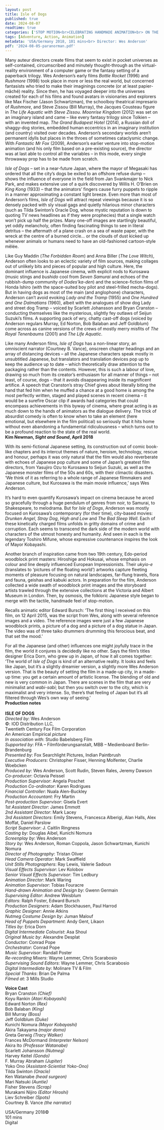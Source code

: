 ```yaml
---
layout: post
title: Isle of Dogs
published: true
date: 2024-08-07
readtime: true
categories: ['STOP MOTION<br>CELEBRATING HANDMADE ANIMATION<br> ON THE BIG SCREEN']
tags: [Adventure, Action, Animation]
metadata: 'USA/Germany 2018, 101 mins<br> Director: Wes Anderson'
pdf: '2024-08-05-paranorman.pdf'
---
```


Many auteur directors create films that seem to exist in pocket universes as self-contained, circumscribed and minutely thought-through as the virtual-reality environment of a computer game or the fantasy setting of a paperback trilogy. Wes Anderson’s early films _Bottle Rocket_ (1996) and _Rushmore_ (1998) took place in more or less the real world, but concerned fantasists who tried to make their imaginings concrete (or at least papier-mâché) reality. Since then, he has voyaged deeper into the universes created for each of his films and found avatars in visionaries and explorers like Max Fischer (Jason Schwartzman), the schoolboy theatrical impresario of _Rushmore_, and Steve Zissou (Bill Murray), the Jacques Cousteau figure in _The Life Aquatic with Steve Zissou_. _Moonrise Kingdom_ (2012) was set on an imaginary island and came – like every fantasy trilogy since Tolkien – with an invented map. _The Grand Budapest Hotel_ (2014), a Russian doll of shaggy-dog stories, embedded human eccentrics in an imaginary institution (and country) visited over decades. Anderson’s secondary worlds aren’t permanent idylls but places in the throes of sometimes cataclysmic change. With _Fantastic Mr Fox_ (2009), Anderson’s earlier venture into stop-motion animation (and his only film based on a pre-existing source), the director was at last able to control all the variables – in this mode, every single throwaway prop has to be made from scratch.

_Isle of Dogs_ – set in a near-future Japan, where the mayor of Megasaki has ordered that all the city’s dogs be exiled to an offshore refuse dump – shows the influence of everyone in the field from Jan Svankmajer to Nick Park, and makes extensive use of a quirk discovered by Willis H. O’Brien on _King Kong_ (1933) – that the animators’ fingers cause furry puppets to ripple in a manner approximating a constant light breeze. Even more than most of Anderson’s films, _Isle of Dogs_ will attract repeat viewings because it is so densely packed with sly visual gags and quietly hilarious minor characters (such as Tilda Swinton’s Oracle Dog, whose mystic reputation is down to quoting TV news headlines as if they were prophecies) that a single watch won’t pick up half the prizes. Many one-off images are startlingly beautiful, yet oddly melancholy, often finding fascinating things to see in literal detritus – the aftermath of a plane crash on a sea of waste paper, with the wreck at the centre of a burned circle… or the clouds of dust kicked up whenever animals or humans need to have an old-fashioned cartoon-style mêlée.

Like Guy Maddin (_The Forbidden Room_) and Anna Biller (_The Love Witch_), Anderson often looks to an eclectic variety of film sources, making collages out of unlikely bits and pieces of popular and high culture. Here, the dominant influence is Japanese cinema, with explicit nods to Kurosawa (music stings and _bushido_ cool from _Seven Samurai_ and echoes of the rubbish-dump community of _Dodes’ka-den_) and the science-fiction films of Honda Ishiro (with the space-suited boy pilot and steel-frilled mecha-dogs). But in having dogs as most of the main (and anglophone) characters, Anderson can’t avoid evoking _Lady and the Tramp_ (1955) and _One Hundred and One Dalmatians_ (1960), albeit with the analogues of show dog Lady and street dog Tramp – voiced by Scarlett Johansson and Bryan Cranston – conducting themselves like the mysterious, slightly fey outlaws of Seijun Suzuki’s films. A supporting pack of wry, chatty cast-off dogs (voiced by Anderson regulars Murray, Ed Norton, Bob Balaban and Jeff Goldblum) come across as canine versions of the crews of mostly merry misfits of _The Royal Tenenbaums_ (2001) and _The Life Aquatic_.

Like many Anderson films, _Isle of Dogs_ has a non-linear story, an omniscient narrator (Courtney B. Vance), onscreen chapter headings and an array of distancing devices – all the Japanese characters speak mostly in unsubtitled Japanese, but translators and translation devices pop up to keep the audience up to date – which theoretically draw attention to the packaging rather than the contents. However, this is such a labour of love, drawing so much from its creator’s enthusiasm for all manner of things – not least, of course, dogs – that it avoids disappearing inside its magnificent artifice. A speech that Cranston’s stray Chief gives about literally biting the hand that fed him when he muffed a chance at a good home is among the most perfectly written, staged and played scenes in recent cinema – it would be a surefire Oscar clip if awards had categories that could encompass achievements in this byway of cinema, where great acting is as much down to the hands of animators as the dialogue delivery. The trick of absurdist comedy is often to know when to take an element (here emotional, but elsewhere in the film political) so seriously that it hits home without even abandoning a fundamental ridiculousness – which turns out to be a profound reaction to the state of the real world.  
**Kim Newman, _Sight and Sound_, April 2018**  

With its semi-fictional Japanese setting, its construction out of comic book-like chapters and its intercut themes of nature, heroism, technology, rescue and honour, perhaps it was only natural that the film would also reverberate with echoes of Japanese pop culture and some of Japan’s greatest film directors, from Yasujiro Ozu to Kurosawa to Seijun Suzuki, as well as the Japanese monster films of the 50s and 60s, with their climactic disasters. ‘We think of it as referring to a whole range of Japanese filmmakers and Japanese culture, but Kurosawa is the main movie influence,’ says Wes Anderson.

It’s hard to even quantify Kurosawa’s impact on cinema because he arced so gracefully through a huge pendulum of genres from noir, to Samurai, to Shakespeare, to melodrama. But for _Isle of Dogs_, Anderson was mostly focused on Kurosawa’s contemporary (for their time), city-based movies: _Drunken Angel_, _Stray Dog_, _High and Low_ and _The Bad Sleep Well_. Each of these kinetically charged films unfolds in gritty domains of crime and corruption. Each seems to transcend the dark side of the modern world with characters of the utmost honesty and humanity. And seen in each is the legendary Toshiro Mifune, whose expressive countenance inspires the look of Mayor Kobayashi.

Another branch of inspiration came from two 19th century, Edo-period woodblock print masters: Hiroshige and Hokusai, whose emphasis on colour and line deeply influenced European Impressionists. Their _ukyio-e_ (translates to ‘pictures of the floating world’) artworks capture fleeting moments of pleasure focusing on natural landscapes, far-flung travels, flora and fauna, geishas and kabuki actors. In preparation for the film, Anderson collected a wide swath of woodblock print images and the storyboard artists trawled through the extensive collections at the Victoria and Albert Museum in London. Then, by osmosis, the folkloric Japanese style began to merge with the tactile, handmade feel of stop-motion.

Recalls animatic editor Edward Bursch: ‘The first thing I received on this film, on 12 April 2015, was the script from Wes, along with several reference images and a video. The reference images were just a few Japanese woodblock prints, a picture of a dog and a picture of a dog statue in Japan. The video was of three taiko drummers drumming this ferocious beat, and that set the mood.’

For all the Japanese (and other) influences one might joyfully trace in the film, the world it conjures is decidedly like no other. Says the film’s titles designer Erica Dorn, who grew up in Japan, of how it all comes together: ‘The world of _Isle of Dogs_ is kind of an alternative reality. It looks and feels like Japan, but it’s a slightly dreamier version, a slightly more Wes Anderson version. That is the beauty of setting the film in a made-up city, in a made-up time: you get a certain amount of artistic license. The blending of old and new is very common in Japan. There are scenes in the film that are very minimalist and _wabi-sabi_; but then you switch over to the city, which is maximalist and very intense. So, there’s that feeling of Japan but it’s all filtered through Wes’s own way of seeing.’  
**Production notes**  
<br>
**ISLE OF DOGS**  
_Directed by_: Wes Anderson  
©: IOD Distribution LLC,  
Twentieth Century Fox Film Corporation  
_An_ American Empirical _picture_  
_In association with_: Studio Babelsberg Film  
_Supported by_: FFA – Filmförderungsanstalt, MBB – Medienboard Berlin-Brandenburg  
_Presented by_: Fox Searchlight Pictures, Indian Paintbrush  
_Executive Producers_: Christopher Fisser, Henning Molfenter, Charlie Woebcken  
_Produced by_: Wes Anderson, Scott Rudin, Steven Rales, Jeremy Dawson  
_Co-producer_: Octavia Peissel  
_Production Supervisor_: Angela Poschet  
_Production Co-ordinator_: Karen Rodrigues  
_Financial Controller_: Nuala Alen-Buckley  
_Production Accountant_: Fry Martin  
_Post-production Supervisor_: Gisela Evert  
_1st Assistant Director_: James Emmott  
_2nd Assistant Director_: Mark Lacey  
_3rd Assistant Directors_: Emily Stevens, Francesca Alberigi, Alan Halls, Alex Moffat, Daniel Parslow  
_Script Supervisor_: J. Caitlin Ringness  
_Casting by_: Douglas Aibel, Kunichi Nomura  
_Screenplay by_: Wes Anderson  
_Story by_: Wes Anderson, Roman Coppola, Jason Schwartzman, Kunichi Nomura  
_Director of Photography_: Tristan Oliver  
_Head Camera Operator_: Mark Swaffield  
_Unit Stills Photographers_: Ray Lewis, Valerie Sadoun  
_Visual Effects Supervisor_: Lev Kolobov  
_Senior Visual Effects Supervisor_: Tim Ledbury  
_Animation Director_: Mark Waring  
_Animation Supervisor_: Tobias Fouracre  
_Hand-drawn Animation and Design by_: Gwenn Germain  
_Supervising Editor_: Andrew Weisblum  
_Editors_: Ralph Foster, Edward Bursch  
_Production Designers_: Adam Stockhausen, Paul Harrod  
_Graphic Designer_: Annie Atkins  
_Nutmeg Costume Design by_: Juman Malouf  
_Head of Puppets Department_: Andy Gent, Likaon  
_Titles by_: Erica Dorn  
_Digital Intermediate Colourist_: Asa Shoul  
_Original Music by_: Alexandre Desplat  
_Conductor_: Conrad Pope  
_Orchestrator_: Conrad Pope  
_Music Supervisor_: Randall Poster  
_Re-recording Mixers_: Wayne Lemmer, Chris Scarabosio  
_Supervising Sound Editors_: Wayne Lemmer, Chris Scarabosio  
_Digital Intermediate by_: Molinare TV & Film  
_Special Thanks_: Brian De Palma  
_Filmed at_: 3 Mills Studio  

**Voice Cast**  
Bryan Cranston _(Chief)_  
Koyu Rankin _(Atari Kobayashi)_  
Edward Norton _(Rex)_  
Bob Balaban _(King)_  
Bill Murray _(Boss)_  
Jeff Goldblum _(Duke)_  
Kunichi Nomura _(Mayor Kobayashi)_  
Akira Takayama _(major domo)_  
Greta Gerwig _(Tracy Walker)_  
Frances McDormand _(Interpreter Nelson)_  
Akira Ito _(Professor Watanabe)_  
Scarlett Johansson _(Nutmeg)_  
Harvey Keitel _(Gondo)_  
F. Murray Abraham _(Jupiter)_  
Yoko Ono _(Assistant-Scientist Yoko-Ono)_  
Tilda Swinton _(Oracle)_  
Ken Watanabe _(head surgeon)_  
Mari Natsuki _(Auntie)_  
Fisher Stevens _(Scrap)_  
Murakami Nijiro _(Editor Hiroshi)_  
Liev Schreiber _(Spots)_  
Courtney B. Vance _(the narrator)_  

USA/Germany 2018©  
101 mins  
Digital  
<!--stackedit_data:
eyJoaXN0b3J5IjpbLTIwMDc2MDkwNjFdfQ==
-->